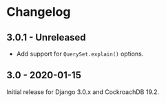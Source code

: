 # Changelog

## 3.0.1 - Unreleased

- Add support for `QuerySet.explain()` options.

## 3.0 - 2020-01-15

Initial release for Django 3.0.x and CockroachDB 19.2.
